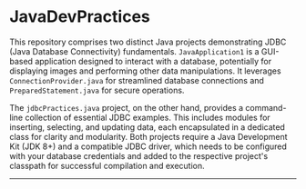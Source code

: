 # JavaDevPractices

This repository comprises two distinct Java projects demonstrating JDBC (Java Database Connectivity) fundamentals. `JavaApplication1` is a GUI-based application designed to interact with a database, potentially for displaying images and performing other data manipulations. It leverages `ConnectionProvider.java` for streamlined database connections and `PreparedStatement.java` for secure operations.

The `jdbcPractices.java` project, on the other hand, provides a command-line collection of essential JDBC examples. This includes modules for inserting, selecting, and updating data, each encapsulated in a dedicated class for clarity and modularity. Both projects require a Java Development Kit (JDK 8+) and a compatible JDBC driver, which needs to be configured with your database credentials and added to the respective project's classpath for successful compilation and execution.

---
